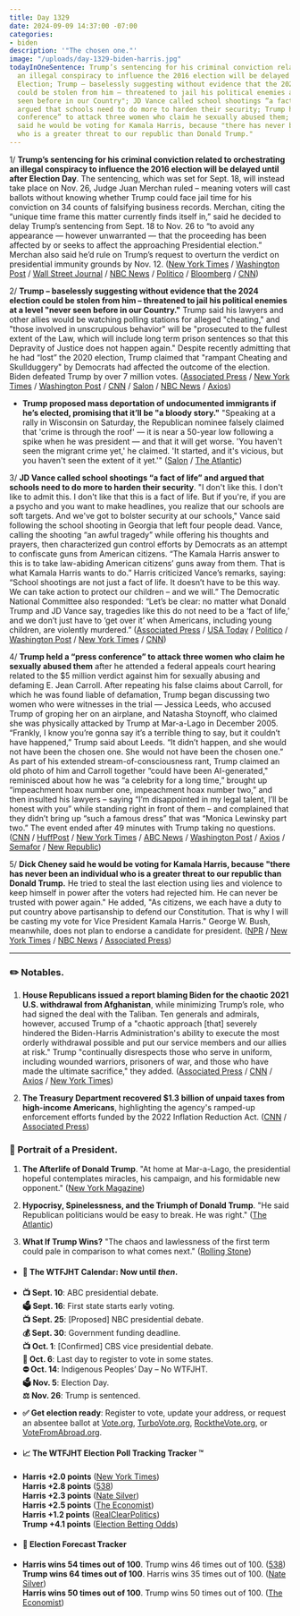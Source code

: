 ```yaml
---
title: Day 1329
date: 2024-09-09 14:37:00 -07:00
categories:
- biden
description: '"The chosen one."'
image: "/uploads/day-1329-biden-harris.jpg"
todayInOneSentence: Trump’s sentencing for his criminal conviction related to orchestrating
  an illegal conspiracy to influence the 2016 election will be delayed until after
  Election; Trump – baselessly suggesting without evidence that the 2024 election
  could be stolen from him – threatened to jail his political enemies at a level "never
  seen before in our Country"; JD Vance called school shootings “a fact of life” and
  argued that schools need to do more to harden their security; Trump held a “press
  conference” to attack three women who claim he sexually abused them; and Dick Cheney
  said he would be voting for Kamala Harris, because "there has never been an individual
  who is a greater threat to our republic than Donald Trump."
---
```


1/ **Trump’s sentencing for his criminal conviction related to orchestrating an illegal conspiracy to influence the 2016 election will be delayed until after Election Day**. The sentencing, which was set for Sept. 18, will instead take place on Nov. 26, Judge Juan Merchan ruled – meaning voters will cast ballots without knowing whether Trump could face jail time for his conviction on 34 counts of falsifying business records. Merchan, citing the “unique time frame this matter currently finds itself in,” said he decided to delay Trump’s sentencing from Sept. 18 to Nov. 26 to “to avoid any appearance — however unwarranted — that the proceeding has been affected by or seeks to affect the approaching Presidential election.” Merchan also said he’d rule on Trump’s request to overturn the verdict on presidential immunity grounds by Nov. 12. ([New York Times](https://www.nytimes.com/2024/09/06/nyregion/trump-sentencing-delay-ruling.html) / [Washington Post](https://www.washingtonpost.com/politics/2024/09/06/trump-sentencing-date-new-york-hush-money-case/) / [Wall Street Journal](https://www.wsj.com/us-news/donald-trump-hush-money-trial-sentencing-delayed-a76e9646) / [NBC News](https://www.nbcnews.com/politics/donald-trump/judge-delays-trump-sentencing-hush-money-case-november-rcna167282) / [Politico](https://www.politico.com/news/2024/09/06/trump-trial-sentencing-hush-money-00177749) / [Bloomberg](https://www.bloomberg.com/news/articles/2024-09-06/trump-hush-money-sentencing-delayed-until-after-election) / [CNN](https://www.cnn.com/2024/09/06/politics/judge-delays-trumps-sentencing/index.html))

2/ **Trump – baselessly suggesting without evidence that the 2024 election could be stolen from him – threatened to jail his political enemies at a level "never seen before in our Country."** Trump said his lawyers and other allies would be watching polling stations for alleged "cheating," and "those involved in unscrupulous behavior" will be "prosecuted to the fullest extent of the Law, which will include long term prison sentences so that this Depravity of Justice does not happen again." Despite recently admitting that he had “lost” the 2020 election, Trump claimed that "rampant Cheating and Skullduggery" by Democrats had affected the outcome of the election. Biden defeated Trump by over 7 million votes. ([Associated Press](https://apnews.com/article/trump-harris-wisconsin-election-economy-a6923d6c5758dabb6d959417ea9d7d12) / [New York Times](https://www.nytimes.com/2024/09/07/us/politics/trump-election-fraud-prosecute.html) / [Washington Post](https://www.washingtonpost.com/politics/2024/09/08/trump-election-threats/) / [CNN](https://www.cnn.com/2024/09/08/politics/trump-threatens-prosecution-2024-election-officials/index.html) / [Salon](https://www.salon.com/2024/09/08/pledges-authoritarian-crackdown-saying-enemies-to-be-prosecuted-at-levels-never-seen-before/) / [NBC News](https://www.nbcnews.com/politics/donald-trump/trump-warns-prison-sentences-people-cheated-2024-rcna170088) / [Axios](https://www.axios.com/2024/09/08/trump-2024-election-prison))

* **Trump proposed mass deportation of undocumented immigrants if he’s elected, promising that it’ll be "a bloody story."** "Speaking at a rally in Wisconsin on Saturday, the Republican nominee falsely claimed that 'crime is through the roof' — it is near a 50-year low following a spike when he was president — and that it will get worse. 'You haven't seen the migrant crime yet,' he claimed. 'It started, and it's vicious, but you haven't seen the extent of it yet.'" ([Salon](https://www.salon.com/2024/09/08/trump-lying-about-migrants-and-crime-says-mass-deportations-will-be-a-bloody-story/) / [The Atlantic](https://www.theatlantic.com/politics/archive/2024/09/donald-trump-bloody-story/679751/))

3/ **JD Vance called school shootings “a fact of life” and argued that schools need to do more to harden their security**. "I don't like this. I don't like to admit this. I don't like that this is a fact of life. But if you're, if you are a psycho and you want to make headlines, you realize that our schools are soft targets. And we've got to bolster security at our schools," Vance said following the school shooting in Georgia that left four people dead. Vance, calling the shooting “an awful tragedy” while offering his thoughts and prayers, then characterized gun control efforts by Democrats as an attempt to confiscate guns from American citizens. “The Kamala Harris answer to this is to take law-abiding American citizens’ guns away from them. That is what Kamala Harris wants to do.” Harris criticized Vance’s remarks, saying: “School shootings are not just a fact of life. It doesn’t have to be this way. We can take action to protect our children – and we will.” The Democratic National Committee also responded: “Let’s be clear: no matter what Donald Trump and JD Vance say, tragedies like this do not need to be a ‘fact of life,’ and we don’t just have to ‘get over it’ when Americans, including young children, are violently murdered.” ([Associated Press](https://apnews.com/article/jd-vance-georgia-shooting-7d7727a1aff8491f66914a4d8a14cd8c) / [USA Today](https://www.usatoday.com/story/news/politics/elections/2024/09/06/jd-vance-school-shooting-comments/75101381007/) / [Politico](https://www.politico.com/news/2024/09/07/walz-vance-school-shooting-00177872) / [Washington Post](https://www.washingtonpost.com/politics/2024/09/06/jd-vance-school-shootings/) / [New York Times](https://www.nytimes.com/2024/09/05/us/politics/jd-vance-fact-of-life-school-shootings.html) / [CNN](https://www.cnn.com/2024/09/06/politics/jd-vance-school-shootings-security/index.html))

4/ **Trump held a “press conference” to attack three women who claim he sexually abused them** after he attended a federal appeals court hearing related to the $5 million verdict against him for sexually abusing and defaming E. Jean Carroll. After repeating his false claims about Carroll, for which he was found liable of defamation, Trump began discussing two women who were witnesses in the trial — Jessica Leeds, who accused Trump of groping her on an airplane, and Natasha Stoynoff, who claimed she was physically attacked by Trump at Mar-a-Lago in December 2005. “Frankly, I know you’re gonna say it’s a terrible thing to say, but it couldn’t have happened,” Trump said about Leeds. “It didn’t happen, and she would not have been the chosen one. She would not have been the chosen one.” As part of his extended stream-of-consciousness rant, Trump claimed an old photo of him and Carroll together “could have been AI-generated," reminisced about how he was “a celebrity for a long time,” brought up “impeachment hoax number one, impeachment hoax number two,” and then insulted his lawyers – saying “I’m disappointed in my legal talent, I’ll be honest with you” while standing right in front of them – and complained that they didn’t bring up “such a famous dress” that was “Monica Lewinsky part two.” The event ended after 49 minutes with Trump taking no questions. ([CNN](https://www.cnn.com/2024/09/06/politics/donald-trump-e-jean-carroll-appeal/) / [HuffPost](https://www.huffpost.com/entry/donald-trump-sexual-assault-e-jean-carroll_n_66db34f0e4b0abbb7b44a32a) / [New York Times](https://www.nytimes.com/2024/09/06/us/politics/trump-news-conference-allegations.html) / [ABC News](https://abcnews.go.com/Politics/trump-denies-sexual-assault-claim-accuser-wouldnt-chosen/story?id=113458776) / [Washington Post](https://www.washingtonpost.com/politics/2024/09/06/trump-campaign-remarks-allegations/) / [Axios](https://www.axios.com/2024/09/06/trump-sexual-assault-e-jean-carroll) / [Semafor](https://www.semafor.com/article/09/06/2024/trump-press-conference-turns-into-a-rant-against-e-jean-carroll-other-accusers) / [New Republic](https://newrepublic.com/post/185680/donald-trump-new-e-jean-carroll-defense-assaulted-women))

5/ **Dick Cheney said he would be voting for Kamala Harris, because "there has never been an individual who is a greater threat to our republic than Donald Trump.** He tried to steal the last election using lies and violence to keep himself in power after the voters had rejected him. He can never be trusted with power again." He added, "As citizens, we each have a duty to put country above partisanship to defend our Constitution. That is why I will be casting my vote for Vice President Kamala Harris." George W. Bush, meanwhile, does not plan to endorse a candidate for president. ([NPR](https://www.npr.org/2024/09/07/nx-s1-5104718/dick-cheney-voting-kamala-harris-trump-election) / [New York Times](https://www.nytimes.com/2024/09/06/us/politics/dick-cheney-kamala-harris.html) / [NBC News](https://www.nbcnews.com/politics/2024-election/former-president-george-w-bush-no-plans-endorse-2024-election-rcna170055) / [Associated Press](https://apnews.com/article/liz-dick-cheney-kamala-harris-trump-tim-walz-texas-tribune-festival-17304eb4f0c3faeabbc37c5da4b6bf51))

---

### ✏️ Notables.

1. **House Republicans issued a report blaming Biden for the chaotic 2021 U.S. withdrawal from Afghanistan**, while minimizing Trump’s role, who had signed the deal with the Taliban. Ten generals and admirals, however, accused Trump of a "chaotic approach \[that\] severely hindered the Biden-Harris Administration's ability to execute the most orderly withdrawal possible and put our service members and our allies at risk." Trump "continually disrespects those who serve in uniform, including wounded warriors, prisoners of war, and those who have made the ultimate sacrifice," they added. ([Associated Press](https://apnews.com/article/house-republicans-afghanistan-withdrawal-kabul-abbey-gate-cdf9578d3fef6201ee44fafb5f5d5acd) / [CNN](https://www.cnn.com/2024/09/09/politics/kamala-harris-afghanistan-withdrawal/) / [Axios](https://www.axios.com/2024/09/09/generals-defend-harris-us-withdrawal-afghanistan) / [New York Times](https://www.nytimes.com/2024/09/08/us/politics/republicans-biden-harris-afghanistan-withdrawal.html))

2. **The Treasury Department recovered $1.3 billion of unpaid taxes from high-income Americans**, highlighting the agency's ramped-up enforcement efforts funded by the 2022 Inflation Reduction Act. ([CNN](https://www.cnn.com/2024/09/06/politics/irs-inflation-reduction-act-wealthy-taxpayers) / [Associated Press](https://apnews.com/article/irs-treasury-tax-wealth-ira-2932f286c89b19b9ccecaaca2f4f2c2b))

### 👑 Portrait of a President.

1. **The Afterlife of Donald Trump**. "At home at Mar-a-Lago, the presidential hopeful contemplates miracles, his campaign, and his formidable new opponent." ([New York Magazine](https://nymag.com/intelligencer/article/donald-trump-ear-campaign-assassination-attempt.html))

2. **Hypocrisy, Spinelessness, and the Triumph of Donald Trump**. "He said Republican politicians would be easy to break. He was right." ([The Atlantic](https://www.theatlantic.com/magazine/archive/2024/10/trump-gop-support-jd-vance-2024/679564/))

3. **What If Trump Wins?** "The chaos and lawlessness of the first term could pale in comparison to what comes next." ([Rolling Stone](https://www.rollingstone.com/politics/politics-features/if-trump-wins-2024-election-1235096091/))

* #### 📅 The WTFJHT Calendar: Now until *then*.

* **📺 Sept. 10**: ABC presidential debate. \
  **🗳️ Sept. 16**: First state starts early voting. \
  **📺 Sept. 25**: \[Proposed\] NBC presidential debate. \
  **💰 Sept. 30**: Government funding deadline. \
  **📺 Oct. 1**: \[Confirmed\] CBS vice presidential debate. \
  **📆 Oct. 6**: Last day to register to vote in some states. \
  **⛔️ Oct. 14**: Indigenous Peoples’ Day – No WTFJHT. \
  **🗳️ Nov. 5**: Election Day. \
  **⚖️ Nov. 26**: Trump is sentenced.

* **✅ Get election ready**: Register to vote, update your address, or request an absentee ballot at [Vote.org](https://www.vote.org/), [TurboVote.org](https://turbovote.org/), [RocktheVote.org](https://www.rockthevote.org/), or [VoteFromAbroad.org](https://www.votefromabroad.org/).

* #### 📈 The WTFJHT Election Poll Tracking Tracker ™️

* **Harris \+2.0 points** ([New York Times](https://www.nytimes.com/interactive/2024/us/elections/polls-president.html)) \
  **Harris \+2.8 points** ([538](https://projects.fivethirtyeight.com/polls/president-general/2024/national/)) \
  **Harris \+2.3 points** ([Nate Silver](https://www.natesilver.net/p/nate-silver-2024-president-election-polls-model)) \
  **Harris \+2.5 points** ([The Economist](https://www.economist.com/interactive/us-2024-election/trump-harris-polls)) \
  **Harris \+1.2 points** ([RealClearPolitics](https://www.realclearpolling.com/polls/president/general/2024/trump-vs-harris)) \
  **Trump \+4.1 points** ([Election Betting Odds](https://www.electionbettingodds.com/))

* #### 🔮 Election Forecast Tracker

* **Harris wins 54 times out of 100**. Trump wins 46 times out of 100. ([538](https://projects.fivethirtyeight.com/2024-election-forecast/)) \
  **Trump wins 64 times out of 100**. Harris wins 35 times out of 100. ([Nate Silver](https://www.natesilver.net/p/nate-silver-2024-president-election-polls-model)) \
  **Harris wins 50 times out of 100**. Trump wins 50 times out of 100. ([The Economist](https://www.economist.com/interactive/us-2024-election/prediction-model/president/))